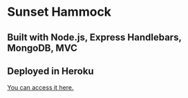 # Sunset Hammock
## Built with Node.js, Express Handlebars, MongoDB, MVC
## Deployed in Heroku
[You can access it here.](https://radiant-sea-97053.herokuapp.com/)
